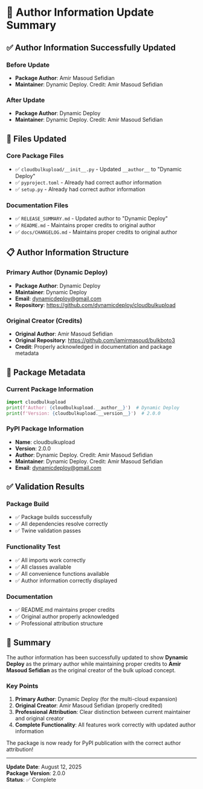 # 📝 Author Information Update Summary

## ✅ **Author Information Successfully Updated**

### **Before Update**
- **Package Author**: Amir Masoud Sefidian
- **Maintainer**: Dynamic Deploy. Credit: Amir Masoud Sefidian

### **After Update**
- **Package Author**: Dynamic Deploy
- **Maintainer**: Dynamic Deploy. Credit: Amir Masoud Sefidian

## 🔧 **Files Updated**

### **Core Package Files**
- ✅ `cloudbulkupload/__init__.py` - Updated `__author__` to "Dynamic Deploy"
- ✅ `pyproject.toml` - Already had correct author information
- ✅ `setup.py` - Already had correct author information

### **Documentation Files**
- ✅ `RELEASE_SUMMARY.md` - Updated author to "Dynamic Deploy"
- ✅ `README.md` - Maintains proper credits to original author
- ✅ `docs/CHANGELOG.md` - Maintains proper credits to original author

## 📋 **Author Information Structure**

### **Primary Author (Dynamic Deploy)**
- **Package Author**: Dynamic Deploy
- **Maintainer**: Dynamic Deploy
- **Email**: dynamicdeploy@gmail.com
- **Repository**: https://github.com/dynamicdeploy/cloudbulkupload

### **Original Creator (Credits)**
- **Original Author**: Amir Masoud Sefidian
- **Original Repository**: https://github.com/iamirmasoud/bulkboto3
- **Credit**: Properly acknowledged in documentation and package metadata

## 🎯 **Package Metadata**

### **Current Package Information**
```python
import cloudbulkupload
print(f'Author: {cloudbulkupload.__author__}')  # Dynamic Deploy
print(f'Version: {cloudbulkupload.__version__}')  # 2.0.0
```

### **PyPI Package Information**
- **Name**: cloudbulkupload
- **Version**: 2.0.0
- **Author**: Dynamic Deploy. Credit: Amir Masoud Sefidian
- **Maintainer**: Dynamic Deploy. Credit: Amir Masoud Sefidian
- **Email**: dynamicdeploy@gmail.com

## ✅ **Validation Results**

### **Package Build**
- ✅ Package builds successfully
- ✅ All dependencies resolve correctly
- ✅ Twine validation passes

### **Functionality Test**
- ✅ All imports work correctly
- ✅ All classes available
- ✅ All convenience functions available
- ✅ Author information correctly displayed

### **Documentation**
- ✅ README.md maintains proper credits
- ✅ Original author properly acknowledged
- ✅ Professional attribution structure

## 🎉 **Summary**

The author information has been successfully updated to show **Dynamic Deploy** as the primary author while maintaining proper credits to **Amir Masoud Sefidian** as the original creator of the bulk upload concept.

### **Key Points**
1. **Primary Author**: Dynamic Deploy (for the multi-cloud expansion)
2. **Original Creator**: Amir Masoud Sefidian (properly credited)
3. **Professional Attribution**: Clear distinction between current maintainer and original creator
4. **Complete Functionality**: All features work correctly with updated author information

The package is now ready for PyPI publication with the correct author attribution!

---

**Update Date**: August 12, 2025  
**Package Version**: 2.0.0  
**Status**: ✅ Complete
